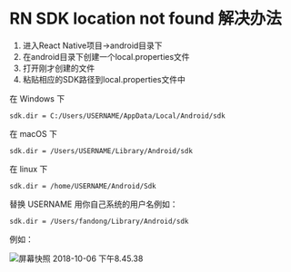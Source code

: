 # RN SDK location not found 解决办法

1. 进入React Native项目->android目录下
2. 在android目录下创建一个local.properties文件
3. 打开刚才创建的文件
4. 粘贴相应的SDK路径到local.properties文件中

在 Windows 下 

```
sdk.dir = C:/Users/USERNAME/AppData/Local/Android/sdk
```

在 macOS 下 

```
sdk.dir = /Users/USERNAME/Library/Android/sdk
```

在 linux 下 

```
sdk.dir = /home/USERNAME/Android/Sdk
```

替换 USERNAME 用你自己系统的用户名例如：

```
sdk.dir = /Users/fandong/Library/Android/sdk
```

例如：

![屏幕快照 2018-10-06 下午8.45.38](http://ph1x1ziln.bkt.clouddn.com/2018-10-23-%E5%B1%8F%E5%B9%95%E5%BF%AB%E7%85%A7%202018-10-06%20%E4%B8%8B%E5%8D%888.45.38.png)